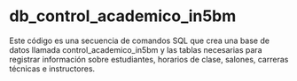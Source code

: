# db_control_academico_in5bm
Este código es una secuencia de comandos SQL que crea una base de datos llamada control_academico_in5bm y las tablas necesarias para registrar información sobre estudiantes, horarios de clase, salones, carreras técnicas e instructores.
